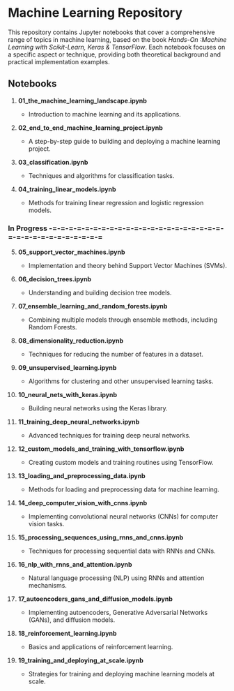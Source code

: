 # Machine Learning Repository

This repository contains Jupyter notebooks that cover a comprehensive range of topics in machine learning, based on the book *Hands-On :Machine Learning with Scikit-Learn, Keras & TensorFlow*. Each notebook focuses on a specific aspect or technique, providing both theoretical background and practical implementation examples.

## Notebooks

1. **01_the_machine_learning_landscape.ipynb**
   - Introduction to machine learning and its applications.

2. **02_end_to_end_machine_learning_project.ipynb**
   - A step-by-step guide to building and deploying a machine learning project.

3. **03_classification.ipynb**
   - Techniques and algorithms for classification tasks.

4. **04_training_linear_models.ipynb**
   - Methods for training linear regression and logistic regression models.

### In Progress -=-=-=-=-=-=-=-=-=-=-=-=-=-=-=-=-=-=-=-=-=-=-=-=-=-=-=-=-=-=-=-=-=

5. **05_support_vector_machines.ipynb**
   - Implementation and theory behind Support Vector Machines (SVMs).

6. **06_decision_trees.ipynb**
   - Understanding and building decision tree models.

7. **07_ensemble_learning_and_random_forests.ipynb**
   - Combining multiple models through ensemble methods, including Random Forests.

8. **08_dimensionality_reduction.ipynb**
   - Techniques for reducing the number of features in a dataset.

9. **09_unsupervised_learning.ipynb**
   - Algorithms for clustering and other unsupervised learning tasks.

10. **10_neural_nets_with_keras.ipynb**
    - Building neural networks using the Keras library.

11. **11_training_deep_neural_networks.ipynb**
    - Advanced techniques for training deep neural networks.

12. **12_custom_models_and_training_with_tensorflow.ipynb**
    - Creating custom models and training routines using TensorFlow.

13. **13_loading_and_preprocessing_data.ipynb**
    - Methods for loading and preprocessing data for machine learning.

14. **14_deep_computer_vision_with_cnns.ipynb**
    - Implementing convolutional neural networks (CNNs) for computer vision tasks.

15. **15_processing_sequences_using_rnns_and_cnns.ipynb**
    - Techniques for processing sequential data with RNNs and CNNs.

16. **16_nlp_with_rnns_and_attention.ipynb**
    - Natural language processing (NLP) using RNNs and attention mechanisms.

17. **17_autoencoders_gans_and_diffusion_models.ipynb**
    - Implementing autoencoders, Generative Adversarial Networks (GANs), and diffusion models.

18. **18_reinforcement_learning.ipynb**
    - Basics and applications of reinforcement learning.

19. **19_training_and_deploying_at_scale.ipynb**
    - Strategies for training and deploying machine learning models at scale.
